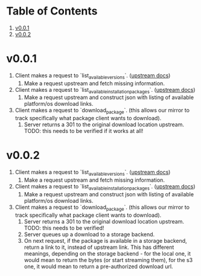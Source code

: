 
# Table of Contents

1.  [v0.0.1](#org0557996)
2.  [v0.0.2](#orgee47b51)



<a id="org0557996"></a>

# v0.0.1

1.  Client makes a request to \`list<sub>available</sub><sub>versions</sub>\`. ([upstream docs](https://developer.hashicorp.com/terraform/internals/provider-network-mirror-protocol#list-available-versions))
    1.  Make a request upstream and fetch missing information.
2.  Client makes a request to \`list<sub>available</sub><sub>installation</sub><sub>packages</sub>\`. ([upstream docs](https://developer.hashicorp.com/terraform/internals/provider-network-mirror-protocol#list-available-installation-packages))
    1.  Make a request upstream and construct json with listing of available platform/os download links.
3.  Client makes a request to \`download<sub>package</sub>\`. (this allows our mirror to track specifically what package client wants to download).
    1.  Server returns a 301 to the original download location upstream. TODO: this needs to be verified if it works at all!


<a id="orgee47b51"></a>

# v0.0.2

1.  Client makes a request to \`list<sub>available</sub><sub>versions</sub>\`. ([upstream docs](https://developer.hashicorp.com/terraform/internals/provider-network-mirror-protocol#list-available-versions))
    1.  Make a request upstream and fetch missing information.
2.  Client makes a request to \`list<sub>available</sub><sub>installation</sub><sub>packages</sub>\`. ([upstream docs](https://developer.hashicorp.com/terraform/internals/provider-network-mirror-protocol#list-available-installation-packages))
    1.  Make a request upstream and construct json with listing of available platform/os download links.
3.  Client makes a request to \`download<sub>package</sub>\`. (this allows our mirror to track specifically what package client wants to download).
    1.  Server returns a 301 to the original download location upstream. TODO: this needs to be verified!
    2.  Server queues up a download to a storage backend.
    3.  On next request, if the package is available in a storage backend, return a link to it, instead of upstream link.
        This has different meanings, depending on the storage backend - for the local one, it would mean to return the bytes (or start streaming them), for the s3 one, it would mean to return a pre-authorized download url.

